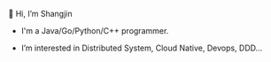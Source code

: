 👋 Hi, I’m Shangjin

* I'm a Java/Go/Python/C++ programmer.

* I’m interested in Distributed System, Cloud Native, Devops, DDD...

<!---
shangjin92/shangjin92 is a ✨ special ✨ repository because its `README.md` (this file) appears on your GitHub profile.
You can click the Preview link to take a look at your changes.
--->
